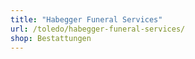 ```yaml
---
title: "Habegger Funeral Services"
url: /toledo/habegger-funeral-services/
shop: Bestattungen
---
```

